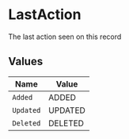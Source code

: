 # LastAction

The last action seen on this record


## Values

| Name      | Value     |
| --------- | --------- |
| `Added`   | ADDED     |
| `Updated` | UPDATED   |
| `Deleted` | DELETED   |